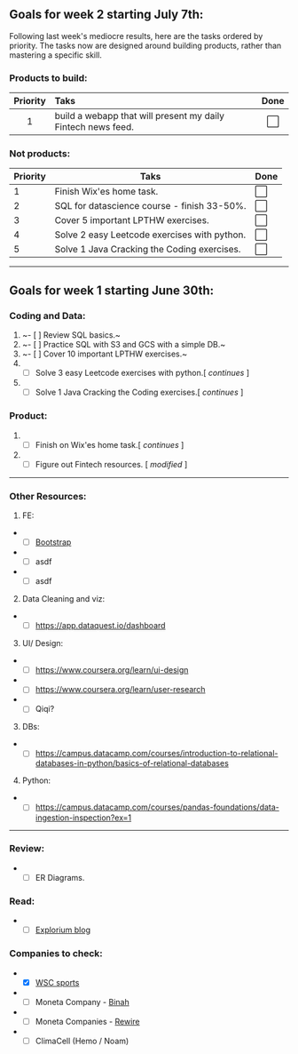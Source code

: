 ## Goals for week 2 starting July 7th:

Following last week's mediocre results, here are the tasks ordered by priority.
The tasks now are designed around building products, rather than mastering a specific skill.

### Products to build:
|Priority | Taks |Done|
|:---------:|:------|:----:|
|1|build a webapp that will present my daily Fintech news feed.|⬜️|

### Not products:
|Priority | Taks |Done|
|-------- |----- |----|
|1| Finish Wix'es home task.|⬜️|
|2|  SQL for datascience course - finish 33-50%.|⬜️|
|3|  Cover 5 important LPTHW exercises.|⬜️|
|4| Solve 2 easy Leetcode exercises with python.|⬜️|
|5| Solve 1 Java Cracking the Coding exercises.|⬜️|

----------------

## Goals for week 1 starting June 30th:

### Coding and Data:
1. ~- [ ] Review SQL basics.~
2. ~- [ ] Practice SQL with S3 and GCS with a simple DB.~
3. ~- [ ] Cover 10 important LPTHW exercises.~
4. - [ ] Solve 3 easy Leetcode exercises with python.[ _continues_ ]
5. - [ ] Solve 1 Java Cracking the Coding exercises.[ _continues_ ]

### Product:
1. - [ ] Finish on Wix'es home task.[ _continues_ ]
2. - [ ] Figure out Fintech resources. [ _modified_ ]
----------------
### Other Resources:
1.  FE:
- - [ ] [Bootstrap](https://www.coursera.org/learn/bootstrap-4)
- - [ ] asdf
- - [ ] asdf

2. Data Cleaning and viz:
- - [ ] https://app.dataquest.io/dashboard

3. UI/ Design:
- - [ ] https://www.coursera.org/learn/ui-design
- - [ ] https://www.coursera.org/learn/user-research
- - [ ] Qiqi?

3. DBs:
- - [ ] https://campus.datacamp.com/courses/introduction-to-relational-databases-in-python/basics-of-relational-databases

4. Python:
- - [ ] https://campus.datacamp.com/courses/pandas-foundations/data-ingestion-inspection?ex=1

----------------
### Review:
- - [ ] ER Diagrams.

### Read:
- - [ ] [Explorium blog](https://www.explorium.ai/complexity-vs-explainability/)

### Companies to check:
- - [X] [WSC  sports](https://wsc-sports.com/)
- - [ ] Moneta Company - [Binah](https://www.binah.ai/)
- - [ ] Moneta Companies - [Rewire](https://www.rewire.to/il)
- - [ ] ClimaCell (Hemo / Noam)
